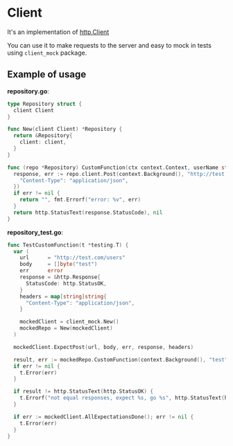 # Client
It's an implementation of [http.Client](https://pkg.go.dev/net/http#Client)

You can use it to make requests to the server and easy to mock in tests using `client_mock` package.

## Example of usage

**repository.go**:
```go
type Repository struct {
  client Client
}

func New(client Client) *Repository {
  return &Repository{
    client: client,
  }
}

func (repo *Repository) CustomFunction(ctx context.Context, userName string) (string, error) {
  response, err := repo.client.Post(context.Background(), "http://test.com/users", []byte(userName), map[string]string{
    "Content-Type": "application/json",
  })
  if err != nil {
    return "", fmt.Errorf("error: %v", err)
  }
  return http.StatusText(response.StatusCode), nil
}
```

**repository_test.go**:
```go
func TestCustomFunction(t *testing.T) {
  var (
    url      = "http://test.com/users"
    body     = []byte("test")
    err      error
    response = &http.Response{
      StatusCode: http.StatusOK,
    }
    headers = map[string]string{
      "Content-Type": "application/json",
    }

    mockedClient = client_mock.New()
    mockedRepo = New(mockedClient)
  )

  mockedClient.ExpectPost(url, body, err, response, headers)

  result, err := mockedRepo.CustomFunction(context.Background(), "test")
  if err != nil {
    t.Error(err)
  }

  if result != http.StatusText(http.StatusOK) {
    t.Errorf("not equal responses, expect %s, go %s", http.StatusText(http.StatusOK), result)
  }

  if err := mockedClient.AllExpectationsDone(); err != nil {
    t.Error(err)
  }
}
```

